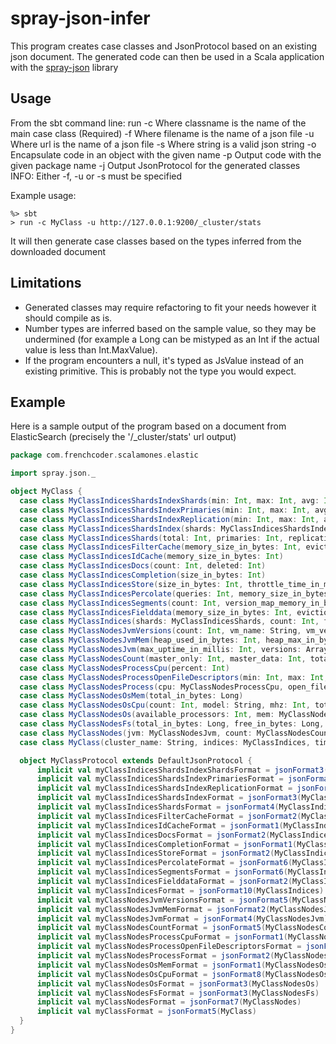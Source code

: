 spray-json-infer
================

This program creates case classes and JsonProtocol based on an existing json document. The generated code can then be
used in a Scala application with the [spray-json](https://github.com/spray/spray-json) library

Usage
-----
From the sbt command line: run <arguments>
        -c <classname>    Where classname is the name of the main case class (Required)
        -f <filename>     Where filename is the name of a json file
        -u <url>          Where url is the name of a json file
        -s <string>       Where string is a valid json string
        -o <objectname>   Encapsulate code in an object with the given name
        -p <packagename>  Output code with the given package name
        -j                Output JsonProtocol for the generated classes
INFO: Either -f, -u or -s must be specified


Example usage:

```
%> sbt
> run -c MyClass -u http://127.0.0.1:9200/_cluster/stats
```

It will then generate case classes based on the types inferred from the downloaded document


Limitations
-----------

* Generated classes may require refactoring to fit your needs however it should compile as is.
* Number types are inferred based on the sample value, so they may be undermined (for example a Long can be mistyped as an Int if the actual value is less than Int.MaxValue).
* If the program encounters a null, it's typed as JsValue instead of an existing primitive. This is probably not the type you would expect.

Example
-------

Here is a sample output of the program based on a document from ElasticSearch (precisely the '/_cluster/stats' url output)

```scala
package com.frenchcoder.scalamones.elastic

import spray.json._

object MyClass {
  case class MyClassIndicesShardsIndexShards(min: Int, max: Int, avg: Int)
  case class MyClassIndicesShardsIndexPrimaries(min: Int, max: Int, avg: Int)
  case class MyClassIndicesShardsIndexReplication(min: Int, max: Int, avg: Int)
  case class MyClassIndicesShardsIndex(shards: MyClassIndicesShardsIndexShards, primaries: MyClassIndicesShardsIndexPrimaries, replication: MyClassIndicesShardsIndexReplication)
  case class MyClassIndicesShards(total: Int, primaries: Int, replication: Int, index: MyClassIndicesShardsIndex)
  case class MyClassIndicesFilterCache(memory_size_in_bytes: Int, evictions: Int)
  case class MyClassIndicesIdCache(memory_size_in_bytes: Int)
  case class MyClassIndicesDocs(count: Int, deleted: Int)
  case class MyClassIndicesCompletion(size_in_bytes: Int)
  case class MyClassIndicesStore(size_in_bytes: Int, throttle_time_in_millis: Int)
  case class MyClassIndicesPercolate(queries: Int, memory_size_in_bytes: Int, total: Int, memory_size: String, current: Int, time_in_millis: Int)
  case class MyClassIndicesSegments(count: Int, version_map_memory_in_bytes: Int, index_writer_max_memory_in_bytes: Int, fixed_bit_set_memory_in_bytes: Int, memory_in_bytes: Int, index_writer_memory_in_bytes: Int)
  case class MyClassIndicesFielddata(memory_size_in_bytes: Int, evictions: Int)
  case class MyClassIndices(shards: MyClassIndicesShards, count: Int, filter_cache: MyClassIndicesFilterCache, id_cache: MyClassIndicesIdCache, docs: MyClassIndicesDocs, completion: MyClassIndicesCompletion, store: MyClassIndicesStore, percolate: MyClassIndicesPercolate, segments: MyClassIndicesSegments, fielddata: MyClassIndicesFielddata)
  case class MyClassNodesJvmVersions(count: Int, vm_name: String, vm_vendor: String, version: String, vm_version: String)
  case class MyClassNodesJvmMem(heap_used_in_bytes: Int, heap_max_in_bytes: Int)
  case class MyClassNodesJvm(max_uptime_in_millis: Int, versions: Array[MyClassNodesJvmVersions], mem: MyClassNodesJvmMem, threads: Int)
  case class MyClassNodesCount(master_only: Int, master_data: Int, total: Int, client: Int, data_only: Int)
  case class MyClassNodesProcessCpu(percent: Int)
  case class MyClassNodesProcessOpenFileDescriptors(min: Int, max: Int, avg: Int)
  case class MyClassNodesProcess(cpu: MyClassNodesProcessCpu, open_file_descriptors: MyClassNodesProcessOpenFileDescriptors)
  case class MyClassNodesOsMem(total_in_bytes: Long)
  case class MyClassNodesOsCpu(count: Int, model: String, mhz: Int, total_sockets: Int, cache_size_in_bytes: Int, vendor: String, cores_per_socket: Int, total_cores: Int)
  case class MyClassNodesOs(available_processors: Int, mem: MyClassNodesOsMem, cpu: Array[MyClassNodesOsCpu])
  case class MyClassNodesFs(total_in_bytes: Long, free_in_bytes: Long, available_in_bytes: Long)
  case class MyClassNodes(jvm: MyClassNodesJvm, count: MyClassNodesCount, plugins: Array[Option[JsValue]], versions: Array[String], process: MyClassNodesProcess, os: MyClassNodesOs, fs: MyClassNodesFs)
  case class MyClass(cluster_name: String, indices: MyClassIndices, timestamp: Long, nodes: MyClassNodes, status: String)

  object MyClassProtocol extends DefaultJsonProtocol {
      implicit val myClassIndicesShardsIndexShardsFormat = jsonFormat3(MyClassIndicesShardsIndexShards)
      implicit val myClassIndicesShardsIndexPrimariesFormat = jsonFormat3(MyClassIndicesShardsIndexPrimaries)
      implicit val myClassIndicesShardsIndexReplicationFormat = jsonFormat3(MyClassIndicesShardsIndexReplication)
      implicit val myClassIndicesShardsIndexFormat = jsonFormat3(MyClassIndicesShardsIndex)
      implicit val myClassIndicesShardsFormat = jsonFormat4(MyClassIndicesShards)
      implicit val myClassIndicesFilterCacheFormat = jsonFormat2(MyClassIndicesFilterCache)
      implicit val myClassIndicesIdCacheFormat = jsonFormat1(MyClassIndicesIdCache)
      implicit val myClassIndicesDocsFormat = jsonFormat2(MyClassIndicesDocs)
      implicit val myClassIndicesCompletionFormat = jsonFormat1(MyClassIndicesCompletion)
      implicit val myClassIndicesStoreFormat = jsonFormat2(MyClassIndicesStore)
      implicit val myClassIndicesPercolateFormat = jsonFormat6(MyClassIndicesPercolate)
      implicit val myClassIndicesSegmentsFormat = jsonFormat6(MyClassIndicesSegments)
      implicit val myClassIndicesFielddataFormat = jsonFormat2(MyClassIndicesFielddata)
      implicit val myClassIndicesFormat = jsonFormat10(MyClassIndices)
      implicit val myClassNodesJvmVersionsFormat = jsonFormat5(MyClassNodesJvmVersions)
      implicit val myClassNodesJvmMemFormat = jsonFormat2(MyClassNodesJvmMem)
      implicit val myClassNodesJvmFormat = jsonFormat4(MyClassNodesJvm)
      implicit val myClassNodesCountFormat = jsonFormat5(MyClassNodesCount)
      implicit val myClassNodesProcessCpuFormat = jsonFormat1(MyClassNodesProcessCpu)
      implicit val myClassNodesProcessOpenFileDescriptorsFormat = jsonFormat3(MyClassNodesProcessOpenFileDescriptors)
      implicit val myClassNodesProcessFormat = jsonFormat2(MyClassNodesProcess)
      implicit val myClassNodesOsMemFormat = jsonFormat1(MyClassNodesOsMem)
      implicit val myClassNodesOsCpuFormat = jsonFormat8(MyClassNodesOsCpu)
      implicit val myClassNodesOsFormat = jsonFormat3(MyClassNodesOs)
      implicit val myClassNodesFsFormat = jsonFormat3(MyClassNodesFs)
      implicit val myClassNodesFormat = jsonFormat7(MyClassNodes)
      implicit val myClassFormat = jsonFormat5(MyClass)
  }
}
```